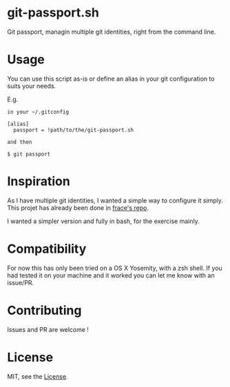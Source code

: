 # git-passport.sh
Git passport, managin multiple git identities, right from the command line.

# Usage
You can use this script as-is or define an alias in your git configuration to suits your needs.

E.g. 

```
in your ~/.gitconfig

[alias]
  passport = !path/to/the/git-passport.sh

and then

$ git passport
```


# Inspiration
As I have multiple git identities, I wanted a simple way to configure it simply.
This projet has already been done in [frace's repo](https://github.com/frace/git-passport).

I wanted a simpler version and fully in bash, for the exercise mainly.

# Compatibility
For now this has only been tried on a OS X Yosemity, with a zsh shell.
If you had tested it on your machine and it worked you can let me know with an issue/PR.

# Contributing
Issues and PR are welcome !

# License 
MIT, see the [License](https://github.com/nobe4/git-passport.sh/blob/master/LICENSE).
